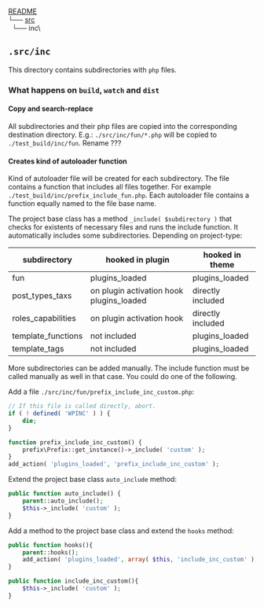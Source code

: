 
[README](../../../../../README.md)\
└── [src](../readme.md)\
    └── inc\

## `.src/inc`

This directory contains subdirectories with `php` files.

### What happens on `build`, `watch` and `dist`

#### Copy and search-replace

All subdirectories and their php files are copied into the corresponding destination directory. E.g.: `./src/inc/fun/*.php` will be copied to `./test_build/inc/fun`.
Rename ???

#### Creates kind of autoloader function

Kind of autoloader file will be created for each subdirectory. The file contains a function that includes all files together. For example `./test_build/inc/prefix_include_fun.php`. Each autoloader file contains a function equally named to the file base name.

The project base class has a method `_include( $subdirectory )` that checks for existents of necessary files and runs the include function. It automatically includes some subdirectories. Depending on project-type:

| subdirectory       	| hooked in plugin                          	| hooked in theme   	|
|--------------------	|-------------------------------------------	|-------------------	|
| fun                	| plugins_loaded                            	| plugins_loaded    	|
| post_types_taxs    	|  on plugin activation hook plugins_loaded 	| directly included 	|
| roles_capabilities 	| on plugin activation hook                 	| directly included 	|
| template_functions 	| not included                              	| plugins_loaded    	|
| template_tags      	| not included                              	| plugins_loaded    	|

More subdirectories can be added manually. The include function must be called manually as well in that case.
You could do one of the following.

Add a file `./src/inc/fun/prefix_include_inc_custom.php`:
```php
// If this file is called directly, abort.
if ( ! defined( 'WPINC' ) ) {
	die;
}

function prefix_include_inc_custom() {
	prefix\Prefix::get_instance()->_include( 'custom' );
}
add_action( 'plugins_loaded', 'prefix_include_inc_custom' );
```

Extend the project base class `auto_include` method:
```php
public function auto_include() {
	parent::auto_include();
	$this->_include( 'custom' );
}
```

Add a method to the project base class and extend the `hooks` method:
```php
public function hooks(){
	parent::hooks();
	add_action( 'plugins_loaded', array( $this, 'include_inc_custom' ), 10 );
}

public function include_inc_custom(){
	$this->_include( 'custom' );
}
```